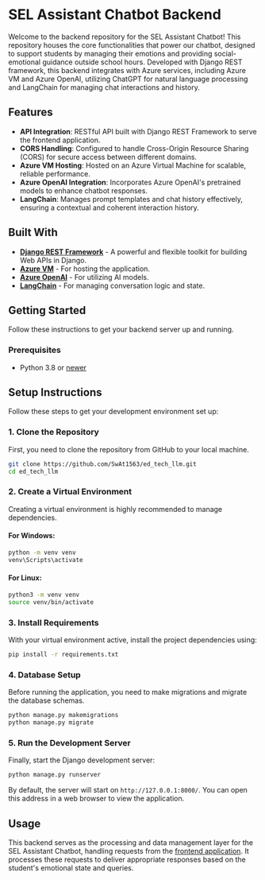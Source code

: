 # SEL Assistant Chatbot Backend

Welcome to the backend repository for the SEL Assistant Chatbot! This repository houses the core functionalities that power our chatbot, designed to support students by managing their emotions and providing social-emotional guidance outside school hours. Developed with Django REST framework, this backend integrates with Azure services, including Azure VM and Azure OpenAI, utilizing ChatGPT for natural language processing and LangChain for managing chat interactions and history.

## Features

- **API Integration**: RESTful API built with Django REST Framework to serve the frontend application.
- **CORS Handling**: Configured to handle Cross-Origin Resource Sharing (CORS) for secure access between different domains.
- **Azure VM Hosting**: Hosted on an Azure Virtual Machine for scalable, reliable performance.
- **Azure OpenAI Integration**: Incorporates Azure OpenAI's pretrained models to enhance chatbot responses.
- **LangChain**: Manages prompt templates and chat history effectively, ensuring a contextual and coherent interaction history.

## Built With

- **[Django REST Framework](https://www.django-rest-framework.org/)** - A powerful and flexible toolkit for building Web APIs in Django.
- **[Azure VM](https://azure.microsoft.com/en-us/services/virtual-machines/)** - For hosting the application.
- **[Azure OpenAI](https://azure.microsoft.com/en-us/services/cognitive-services/openai-service/)** - For utilizing AI models.
- **[LangChain](https://www.langchain.com/)** - For managing conversation logic and state.

## Getting Started

Follow these instructions to get your backend server up and running.

### Prerequisites

- Python 3.8 or [newer]((https://www.python.org/downloads/))


## Setup Instructions

Follow these steps to get your development environment set up:

### 1. Clone the Repository

First, you need to clone the repository from GitHub to your local machine.

```bash
git clone https://github.com/SwAt1563/ed_tech_llm.git
cd ed_tech_llm
```

### 2. Create a Virtual Environment

Creating a virtual environment is highly recommended to manage dependencies.

#### For Windows:
```bash
python -m venv venv
venv\Scripts\activate
```

#### For Linux:
```bash
python3 -m venv venv
source venv/bin/activate
```

### 3. Install Requirements

With your virtual environment active, install the project dependencies using:

```bash
pip install -r requirements.txt
```

### 4. Database Setup

Before running the application, you need to make migrations and migrate the database schemas.

```bash
python manage.py makemigrations
python manage.py migrate
```

### 5. Run the Development Server

Finally, start the Django development server:

```bash
python manage.py runserver
```

By default, the server will start on `http://127.0.0.1:8000/`. You can open this address in a web browser to view the application.


## Usage

This backend serves as the processing and data management layer for the SEL Assistant Chatbot, handling requests from the [frontend application](https://github.com/SwAt1563/chatbot-reactjs). It processes these requests to deliver appropriate responses based on the student's emotional state and queries.



